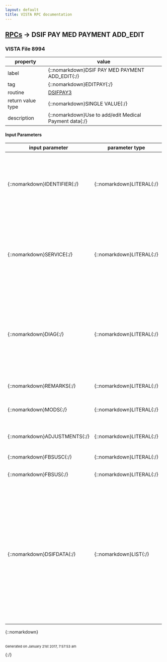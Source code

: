 ```yaml
---
layout: default
title: VISTA RPC documentation
---
```




## [RPCs](TableOfContent.md) &#8594; DSIF PAY MED PAYMENT ADD_EDIT 



### VISTA File 8994 


 property | value 
--- | --- 
 label | {::nomarkdown}DSIF PAY MED PAYMENT ADD_EDIT{:/}
 tag | {::nomarkdown}EDITPAY{:/}
 routine | [DSIFPAY3](http://code.osehra.org/dox/Routine_DSIFPAY3_source.html)
 return value type | {::nomarkdown}SINGLE VALUE{:/}
 description | {::nomarkdown}Use to add/edit Medical Payment data{:/}

#### Input Parameters

| input parameter | parameter type | maximum data length | required | description | 
| --- | --- | --- | --- | --- | 
| {::nomarkdown}IDENTIFIER{:/} | {::nomarkdown}LITERAL{:/} | {::nomarkdown}255{:/} | {::nomarkdown}true{:/} | {::nomarkdown}IDENTIFIER=ID^Date of service^Fee program^Authorization pointer^C&P FLAG^Test payment validity Flag (do not store data)^Fee Basis reimbursement flag ID=[Pt IEN;Fee Basis Vendor IEN;Initial date of service IEN (or blank fornew)];Service Provided IEN (or blank for new)]{:/} | 
| {::nomarkdown}SERVICE{:/} | {::nomarkdown}LITERAL{:/} | {::nomarkdown}255{:/} | {::nomarkdown}true{:/} | {::nomarkdown}SERVICE=[.01] Service provided:(1)^[1]Amt Claimed:(2)^[2]Amount Paid:(3)^[5]Date Finalized:(4)^[7]Batch IEN:(5)^[8]Obligation#:(6)^ [13]Datecorrect invoice received:(7)^[14]Invoice #:(8)^[15]Patienttype:(9)^[16]POV:(10)^[17]Treatment type:(11)^ [26]Primary Servicefacility:(12)^[27]Associated 7078/583:(13)^Anesthesia Time:(14){:/} | 
| {::nomarkdown}DIAG{:/} | {::nomarkdown}LITERAL{:/} | {::nomarkdown}255{:/} | {::nomarkdown}true{:/} | {::nomarkdown}DIAG=[28]Primary Diagnosis:(1)^[30]Place of service:(2)^[31]HCFA type ofservice:(3)^[32]Service connected y/n:(4)^ [33]Vendor invoicedate:(5)^[42]Site of service zip code:(6)^[47]Units paid:(7)^[48]Revenuecode:(8)^ [49]Patient account number:(9)^[50]FPPS claim ID:(10)^[51]FPPSline item:(11)^[34]Prompt payment:(12)^Fee schedule Amt:(13)^Fee Schedule:(14){:/} | 
| {::nomarkdown}REMARKS{:/} | {::nomarkdown}LITERAL{:/} | {::nomarkdown}255{:/} | {::nomarkdown}true{:/} | {::nomarkdown}REMARKS=IEN of remark:(1)^ [may repeat with however many remarks]{:/} | 
| {::nomarkdown}MODS{:/} | {::nomarkdown}LITERAL{:/} | {::nomarkdown}200{:/} | {::nomarkdown}true{:/} | {::nomarkdown}MODS=external value of modifier:(1)^ [may repeat for any modifiers]*Must be sorted lowest to highest in value{:/} | 
| {::nomarkdown}ADJUSTMENTS{:/} | {::nomarkdown}LITERAL{:/} | {::nomarkdown}255{:/} | {::nomarkdown}true{:/} | {::nomarkdown}ADJUSTMENTS=IEN of adjustment:(1)^IEN Adjustment Group:(2)^Adjustment amount:(3)^ [may repeat]{:/} | 
| {::nomarkdown}FBSUSC{:/} | {::nomarkdown}LITERAL{:/} | {::nomarkdown}200{:/} | {::nomarkdown}true{:/} | {::nomarkdown}Suspension comments{:/} | 
| {::nomarkdown}FBSUS{:/} | {::nomarkdown}LITERAL{:/} | {::nomarkdown}100{:/} | {::nomarkdown}true{:/} | {::nomarkdown}FBSUS=Amount suspended:(1)^date suspended:(2)^Suspend code:(3){:/} | 
| {::nomarkdown}DSIFDATA{:/} | {::nomarkdown}LIST{:/} | {::nomarkdown}255{:/} | {::nomarkdown}true{:/} | {::nomarkdown} ; DSIFDATA array (New fields added DSIF*3.2*2) ;  54^CONTRACT IEN (#54), if allowed for deletion \@\ can be passed ;  58^ATTENDING PROV NAME (#58) ;  59^ATTENDING PROV NPI (#59) ;  60^ATTENDING PROV TAXONOMY CODE (#60) ;  61^OPERATING PROV NAME (#61) ;  62^OPERATING PROV NPI (#62) ;  63^RENDERING PROV NAME (#63) ;  64^RENDERING PROV NPI (#64) ;  65^RENDERING PROV TAXONOMY CODE (#65) ;  66^SERVICING PROV NAME (#66) ;  67^SERVICING PROV NPI (#67) ;  68^REFERRING PROV NAME (#68) ;  69^REFERRING PROV NPI (#69) ;  73^LI RENDERING PROV NAME (#73)    (these are payment line specific) ;  74^LI RENDERING PROV NPI (#74) ;  75^LI RENDERING PROV TAXONOMY (#75){:/} | 

{::nomarkdown} <br/><br/><p style="font-size: 11px">Generated on January 21st 2017, 7:57:53 am</p>{:/}